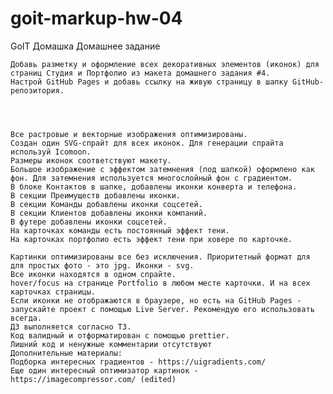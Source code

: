 # goit-markup-hw-04

GoIT Домашка
Домашнее задание

    Добавь разметку и оформление всех декоративных элементов (иконок) для страниц Студия и Портфолио из макета домашнего задания #4.
    Настрой GitHub Pages и добавь ссылку на живую страницу в шапку GitHub-репозитория.




    Все растровые и векторные изображения оптимизированы.
    Создан один SVG-спрайт для всех иконок. Для генерации спрайта используй Icomoon.
    Размеры иконок соответствуют макету.
    Большое изображение с эффектом затемнения (под шапкой) оформлено как фон. Для затемнения используется многослойный фон с градиентом.
    В блоке Контактов в шапке, добавлены иконки конверта и телефона.
    В секции Преимуществ добавлены иконки.
    В секции Команды добавлены иконки соцсетей.
    В секции Клиентов добавлены иконки компаний.
    В футере добавлены иконки соцсетей.
    На карточках команды есть постоянный эффект тени.
    На карточках портфолио есть эффект тени при ховере по карточке.

    Картинки оптимизированы все без исключения. Приоритетный формат для для простых фото - это jpg. Иконки - svg.
    Все иконки находятся в одном спрайте.
    hover/focus на странице Portfolio в любом месте карточки. И на всех карточках страницы.
    Если иконки не отображаются в браузере, но есть на GitHub Pages - запускайте проект с помощью Live Server. Рекомендую его использовать всегда.
    ДЗ выполняется согласно ТЗ.
    Код валидный и отформатирован с помощью prettier.
    Лишний код и ненужные комментарии отсутствуют
    Дополнительные материалы:
    Подборка интересных градиентов - https://uigradients.com/
    Еще один интересный оптимизатор картинок - https://imagecompressor.com/ (edited)
